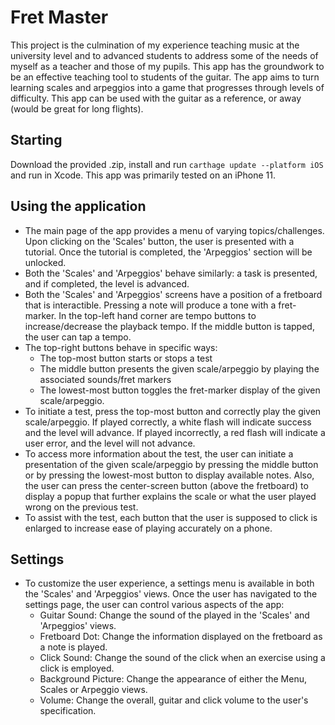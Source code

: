 # Fret Master

This project is the culmination of my experience teaching music at the university level and to advanced students to address some of the needs of myself as a teacher and those of my pupils. This app has the groundwork to be an effective teaching tool to students of the guitar. The app aims to turn learning scales and arpeggios into a game that progresses through levels of difficulty. This app can be used with the guitar as a reference, or away (would be great for long flights).

## Starting

Download the provided .zip, install and run `carthage update --platform iOS` and run in Xcode. This app was primarily tested on an iPhone 11.

## Using the application

* The main page of the app provides a menu of varying topics/challenges. Upon clicking on the 'Scales' button, the user is presented with a tutorial. Once the tutorial is completed, the 'Arpeggios' section will be unlocked.
* Both the 'Scales' and 'Arpeggios' behave similarly: a task is presented, and if completed, the level is advanced.
* Both the 'Scales' and 'Arpeggios' screens have a position of a fretboard that is interactible. Pressing a note will produce a tone with a fret-marker. In the top-left hand corner are tempo buttons to increase/decrease the playback tempo. If the middle button is tapped, the user can tap a tempo. 
* The top-right buttons behave in specific ways:
    * The top-most button starts or stops a test
    * The middle button presents the given scale/arpeggio by playing the associated sounds/fret markers
    * The lowest-most button toggles the fret-marker display of the given scale/arpeggio.
* To initiate a test, press the top-most button and correctly play the given scale/arpeggio. If played correctly, a white flash will indicate success and the level will advance. If played incorrectly, a red flash will indicate a user error, and the level will not advance.
* To access more information about the test, the user can initiate a presentation of the given scale/arpeggio by pressing the middle button or by pressing the lowest-most button to display available notes. Also, the user can press the center-screen button (above the fretboard) to display a popup that further explains the scale or what the user played wrong on the previous test.
* To assist with the test, each button that the user is supposed to click is enlarged to increase ease of playing accurately on a phone.
## Settings
* To customize the user experience, a settings menu is available in both the 'Scales' and 'Arpeggios' views. Once the user has navigated to the settings page, the user can control various aspects of the app:
  * Guitar Sound: Change the sound of the played in the 'Scales' and 'Arpeggios' views.
  * Fretboard Dot: Change the information displayed on the fretboard as a note is played.
  * Click Sound: Change the sound of the click when an exercise using a click is employed.
  * Background Picture: Change the appearance of either the Menu, Scales or Arpeggio views.
  * Volume: Change the overall, guitar and click volume to the user's specification.


